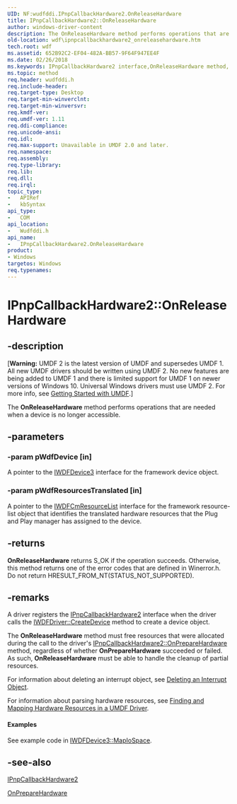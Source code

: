 ```yaml
---
UID: NF:wudfddi.IPnpCallbackHardware2.OnReleaseHardware
title: IPnpCallbackHardware2::OnReleaseHardware
author: windows-driver-content
description: The OnReleaseHardware method performs operations that are needed when a device is no longer accessible.
old-location: wdf\ipnpcallbackhardware2_onreleasehardware.htm
tech.root: wdf
ms.assetid: 652B92C2-EF04-482A-BB57-9F64F947EE4F
ms.date: 02/26/2018
ms.keywords: IPnpCallbackHardware2 interface,OnReleaseHardware method, IPnpCallbackHardware2.OnReleaseHardware, IPnpCallbackHardware2::OnReleaseHardware, OnReleaseHardware, OnReleaseHardware method, OnReleaseHardware method,IPnpCallbackHardware2 interface, umdf.ipnpcallbackhardware2_onreleasehardware, wdf.ipnpcallbackhardware2_onreleasehardware, wudfddi/IPnpCallbackHardware2::OnReleaseHardware
ms.topic: method
req.header: wudfddi.h
req.include-header: 
req.target-type: Desktop
req.target-min-winverclnt: 
req.target-min-winversvr: 
req.kmdf-ver: 
req.umdf-ver: 1.11
req.ddi-compliance: 
req.unicode-ansi: 
req.idl: 
req.max-support: Unavailable in UMDF 2.0 and later.
req.namespace: 
req.assembly: 
req.type-library: 
req.lib: 
req.dll: 
req.irql: 
topic_type:
-	APIRef
-	kbSyntax
api_type:
-	COM
api_location:
-	Wudfddi.h
api_name:
-	IPnpCallbackHardware2.OnReleaseHardware
product:
- Windows
targetos: Windows
req.typenames: 
---
```


# IPnpCallbackHardware2::OnReleaseHardware


## -description


<p class="CCE_Message">[<b>Warning:</b> UMDF 2 is the latest version of UMDF and supersedes UMDF 1.  All new UMDF drivers should be written using UMDF 2.  No new features are being added to UMDF 1 and there is limited support for UMDF 1 on newer versions of Windows 10.  Universal Windows drivers must use UMDF 2.  For more info, see <a href="https://docs.microsoft.com/windows-hardware/drivers/wdf/getting-started-with-umdf-version-2">Getting Started with UMDF</a>.]

The <b>OnReleaseHardware</b> method performs operations that are needed when a device is no longer accessible.


## -parameters




### -param pWdfDevice [in]

A pointer to the <a href="https://msdn.microsoft.com/library/windows/hardware/hh451197">IWDFDevice3</a> interface for the framework device object.


### -param pWdfResourcesTranslated [in]

A pointer to the <a href="https://msdn.microsoft.com/library/windows/hardware/hh439762">IWDFCmResourceList</a> interface for the framework resource-list object that identifies the translated hardware resources that the Plug and Play manager has assigned to the device.


## -returns



<b>OnReleaseHardware</b> returns S_OK if the operation succeeds. Otherwise, this method returns one of the error codes that are defined in Winerror.h. Do not return HRESULT_FROM_NT(STATUS_NOT_SUPPORTED).




## -remarks



A driver registers the <a href="https://msdn.microsoft.com/library/windows/hardware/hh439727">IPnpCallbackHardware2</a> interface when the driver calls the <a href="https://msdn.microsoft.com/library/windows/hardware/ff558899">IWDFDriver::CreateDevice</a> method to create a device object.

 
The <b>OnReleaseHardware</b> method must free resources that were allocated during the call to the driver's <a href="https://msdn.microsoft.com/830D706A-016C-4637-829F-2014AD1A1309">IPnpCallbackHardware2::OnPrepareHardware</a> method, regardless of whether <b>OnPrepareHardware</b> succeeded or failed. As such, <b>OnReleaseHardware</b> must be able to handle the cleanup of partial resources.

For information about deleting an interrupt object, see <a href="https://msdn.microsoft.com/B72DA452-B22F-47CD-8C5D-E741F09F556E">Deleting an Interrupt Object</a>.

For information about parsing hardware resources, see <a href="https://docs.microsoft.com/windows-hardware/drivers/wdf/finding-and-mapping-hardware-resources-in-umdf-1-x-drivers">Finding and Mapping Hardware Resources in a UMDF Driver</a>.



#### Examples

See example code in <a href="https://msdn.microsoft.com/243C7299-7C74-408A-8FB9-32FB3315251F">IWDFDevice3::MapIoSpace</a>.

<div class="code"></div>



## -see-also




<a href="https://msdn.microsoft.com/library/windows/hardware/hh439727">IPnpCallbackHardware2</a>



<a href="https://msdn.microsoft.com/library/windows/hardware/hh439734">OnPrepareHardware</a>
 

 

